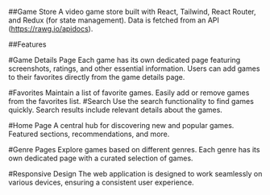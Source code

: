 ##Game Store
A video game store built with React, Tailwind, React Router, and Redux (for state management). Data is fetched from an API (https://rawg.io/apidocs). 


##Features

#Game Details Page
Each game has its own dedicated page featuring screenshots, ratings, and other essential information.
Users can add games to their favorites directly from the game details page.

#Favorites
Maintain a list of favorite games.
Easily add or remove games from the favorites list.
#Search
Use the search functionality to find games quickly.
Search results include relevant details about the games.

#Home Page
A central hub for discovering new and popular games.
Featured sections, recommendations, and more.

#Genre Pages
Explore games based on different genres.
Each genre has its own dedicated page with a curated selection of games.

#Responsive Design
The web application is designed to work seamlessly on various devices, ensuring a consistent user experience.
